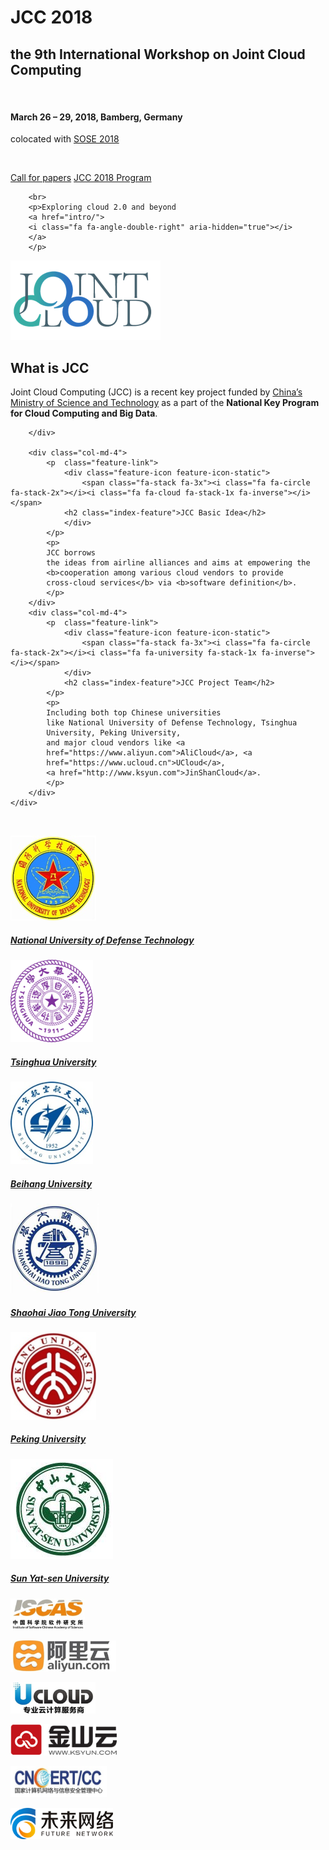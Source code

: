 <div class="jumbotron">
        <h1>JCC 2018</h1>
        <h2>the 9th International Workshop on Joint Cloud Computing</h1>
        <br>
        <h4>March 26 – 29, 2018, Bamberg, Germany</h4>
        <p>colocated with <a
        href="http://sose-conference.net">SOSE 2018</a></p>
        <br>
        <p> 
        <a class="btn btn-primary btn-lg" href="cfp/" role="button">
        <i class="fa fa-paper-plane" aria-hidden="true"></i>
        Call for papers</a>
        <a class="btn btn-default btn-lg"
        href="program/" role="button">
        <i class="fa fa-archive" aria-hidden="true"></i>
        JCC 2018 Program</a>  </p>

        <br>
        <p>Exploring cloud 2.0 and beyond 
        <a href="intro/">
        <i class="fa fa-angle-double-right" aria-hidden="true"></i>
        </a>
        </p>

</div>


<div class="container">
    <div class="row">
        <div class="col-md-4">
            <p  class="feature-link">
                <div class="feature-icon feature-icon-static">
                    <span class="fa-stack fa-3x">
                    <img src="img/jcc.png" height="90%" alt="JCC img">
                    </span>
                <h2 class="index-feature">What is JCC</h2>
                </div>
            </p>
            <p> 
            Joint Cloud Computing (JCC) is a recent key project funded by <a href="http://www.most.gov.cn">China’s
            Ministry of Science and Technology</a> as a part of the <b>National
            Key Program for Cloud Computing and Big Data</b>.  
            </p>
 
        </div>
 
        <div class="col-md-4">
            <p  class="feature-link">
                <div class="feature-icon feature-icon-static">
                    <span class="fa-stack fa-3x"><i class="fa fa-circle fa-stack-2x"></i><i class="fa fa-cloud fa-stack-1x fa-inverse"></i> </span>
                <h2 class="index-feature">JCC Basic Idea</h2>
                </div>
            </p>
            <p> 
            JCC borrows
            the ideas from airline alliances and aims at empowering the
            <b>cooperation among various cloud vendors to provide
            cross-cloud services</b> via <b>software definition</b>.
            </p>
        </div>
        <div class="col-md-4">
            <p  class="feature-link">
                <div class="feature-icon feature-icon-static">
                    <span class="fa-stack fa-3x"><i class="fa fa-circle fa-stack-2x"></i><i class="fa fa-university fa-stack-1x fa-inverse"></i></span>
                </div>
                <h2 class="index-feature">JCC Project Team</h2>
            </p>
            <p> 
            Including both top Chinese universities
            like National University of Defense Technology, Tsinghua
            University, Peking University, 
            and major cloud vendors like <a
            href="https://www.aliyun.com">AliCloud</a>, <a
            href="https://www.ucloud.cn">UCloud</a>,
            <a href="http://www.ksyun.com">JinShanCloud</a>. 
            </p>
        </div>
    </div>
</div>


<br>

<div class="center-container">
    <div class="row">
        <a href="http://www.nudt.edu.cn">
        <div class="col-md-2">
            <p  class="feature-link">
                <div class="feature-icon feature-icon-static">
                    <span class="fa-stack fa-2x">
                    <img src="img/nudt.png" height="90%" alt="">
                    </span>
                <h5 class="index-feature">National University of Defense Technology</h5>
                </div>
            </p>
        </div>
        </a>
        <a href="http://www.tsinghua.edu.cn">
        <div class="col-md-2">
            <p  class="feature-link">
                <div class="feature-icon feature-icon-static">
                    <span class="fa-stack fa-2x">
                    <img src="img/tsu.png" height="90%" alt="">
                    </span>
                <h5 class="index-feature">Tsinghua University</h5>
                </div>
            </p>
        </div>
        </a>
        <a href="http://www.buaa.edu.cn">
        <div class="col-md-2">
            <p  class="feature-link">
                <div class="feature-icon feature-icon-static">
                    <span class="fa-stack fa-2x">
                    <img src="img/beihang.png" height="90%" alt="">
                    </span>
                <h5 class="index-feature">Beihang University</h5>
                </div>
            </p>
        </div>
        </a>
        <a href="http://www.sjtu.edu.cn">
        <div class="col-md-2">
            <p  class="feature-link">
                <div class="feature-icon feature-icon-static">
                    <span class="fa-stack fa-2x">
                    <img src="img/sjtu.png" height="90%" alt="">
                    </span>
                <h5 class="index-feature">Shaohai Jiao Tong University</h5>
                </div>
            </p>
        </div>
        </a>
        <a href="http://www.pku.edu.cn">
        <div class="col-md-2">
            <p  class="feature-link">
                <div class="feature-icon feature-icon-static">
                    <span class="fa-stack fa-2x">
                    <img src="img/pku.png" height="90%" alt="">
                    </span>
                <h5 class="index-feature">Peking University</h5>
                </div>
            </p>
        </div>
        </a>
        <a href="http://www.sysu.edu.cn">
        <div class="col-md-2">
            <p  class="feature-link">
                <div class="feature-icon feature-icon-static">
                    <span class="fa-stack fa-2x">
                    <img src="img/zhongshan.png" height="90%" alt="">
                    </span>
                <h5 class="index-feature">Sun Yat-sen University</h5>
                </div>
            </p>
        </div>
        </a>
    </div>
</div>

<div class="center-container">
    <div class="row">
        <div class="col-md-2">
            <p  class="feature-link">
                <div class="feature-icon feature-icon-static">
                <a href="http://www.iscas.cas.cn">
                    <img src="img/iscas.png" height="50" alt="">
                </a>
                </div>
            </p>
        </div>
        <div class="col-md-2">
            <p  class="feature-link">
                <div class="feature-icon feature-icon-static">
                <a href="https://www.aliyun.com">
                    <img src="img/aliyun.png" height="50" alt="">
                </a>
                </div>
            </p>
        </div>
        <div class="col-md-2">
            <p  class="feature-link">
                <div class="feature-icon feature-icon-static">
                <a href="https://www.ucloud.cn">
                    <img src="img/ucloud.png" height="50" alt="">
                </a>
                </div>
            </p>
        </div>
        <div class="col-md-2">
            <p  class="feature-link">
                <div class="feature-icon feature-icon-static">
                <a href="http://www.ksyun.com">
                    <img src="img/jinshan.png" height="50" alt="">
                </a>
                </div>
            </p>
        </div>
        <div class="col-md-2">
            <p  class="feature-link">
                <div class="feature-icon feature-icon-static">
                <a href="http://www.cert.org.cn">
                    <img src="img/cncert.png" height="50" alt="">
                </a>
                </div>
            </p>
        </div>
        <div class="col-md-2">
            <p  class="feature-link">
                <div class="feature-icon feature-icon-static">
                <a href="http://www.fnii.cn">
                    <img src="img/futurenet.png" height="50" alt="">
                </a>
                </div>
            </p>
        </div>
    </div>
</div>
 
